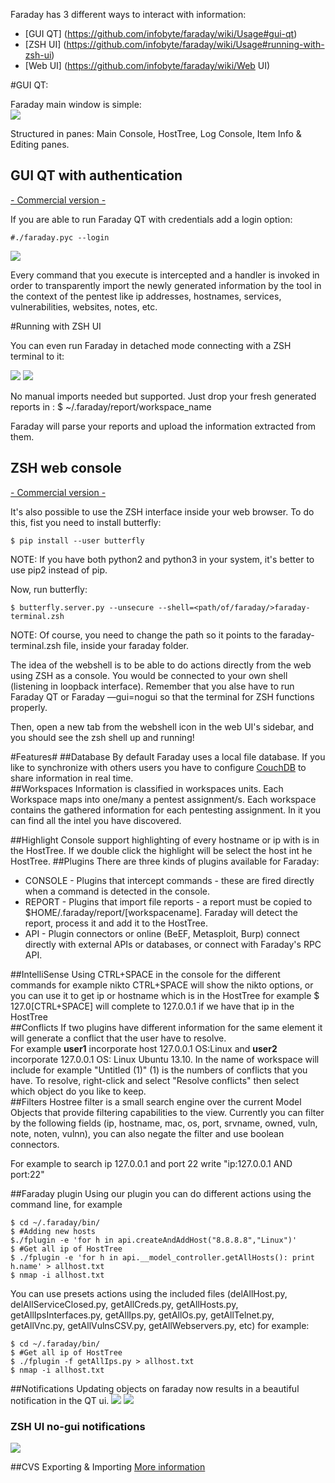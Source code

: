 Faraday has 3 different ways to interact with information:
* [GUI QT] (https://github.com/infobyte/faraday/wiki/Usage#gui-qt)
* [ZSH UI] (https://github.com/infobyte/faraday/wiki/Usage#running-with-zsh-ui)
* [Web UI] (https://github.com/infobyte/faraday/wiki/Web UI)

#GUI QT:

Faraday main window is simple:  
![](https://raw.github.com/wiki/infobyte/faraday/images/Faraday-Mainwindow.png)

Structured in panes: Main Console, HostTree, Log Console, Item Info & Editing panes.

## GUI QT with authentication
[- Commercial version -](https://www.faradaysec.com/#download)

If you are able to run Faraday QT with credentials add a login option:

`#./faraday.pyc --login`

![](https://raw.github.com/wiki/infobyte/faraday/images/faraday_guiqt_login.png)

Every command that you execute is intercepted and a handler is invoked in order to transparently import the newly generated information by the tool in the context of the pentest like ip addresses, hostnames, services, vulnerabilities, websites, notes, etc.

#Running with ZSH UI

You can even run Faraday in detached mode connecting with a ZSH terminal to it:

![](https://raw.github.com/wiki/infobyte/faraday/images/no-ui.png)
![](https://raw.github.com/wiki/infobyte/faraday/images/no-ui2.png)

No manual imports needed but supported. Just drop your fresh generated reports in :
    $ ~/.faraday/report/workspace_name

Faraday will parse your reports and upload the information extracted from them.

## ZSH web console

[- Commercial version -](https://www.faradaysec.com/#download)

It's also possible to use the ZSH interface inside your web browser. To do this, fist you need to install butterfly:
```
$ pip install --user butterfly
```
NOTE: If you have both python2 and python3 in your system, it's better to use pip2 instead of pip.

Now, run butterfly:
```
$ butterfly.server.py --unsecure --shell=<path/of/faraday/>faraday-terminal.zsh
```
NOTE: Of course, you need to change the path so it points to the faraday-terminal.zsh file, inside your faraday folder.

The idea of the webshell is to be able to do actions directly from the web using ZSH as a console. You would be connected to your own shell (listening in loopback interface). Remember that you alse have to run Faraday QT or Faraday —gui=nogui so that the terminal for ZSH functions properly.

Then, open a new tab from the webshell icon in the web UI's sidebar, and you should see the zsh shell up and running!

#Features#
##Database
By default Faraday uses  a local file database. If you like to synchronize with others users you have to configure [CouchDB](CouchDB) to share information in real time.  
##Workspaces
Information is classified in workspaces units. Each Workspace maps into one/many a pentest assignment/s. 
Each workspace contains the gathered information for each pentesting assignment. In it you can find all the intel you have discovered.

##Highlight
Console support highlighting of every hostname or ip with is in the HostTree. If we double click the highlight will be select the host int he HostTree.
##Plugins
There are three kinds of plugins available for Faraday:
 * CONSOLE - Plugins that intercept commands - these are fired directly when a command is detected in the console.
 * REPORT - Plugins that import file reports - a report must be copied to $HOME/.faraday/report/[workspacename]. Faraday will detect the report, process it and add it to the HostTree.
 * API - Plugin connectors or online (BeEF, Metasploit, Burp) connect directly with external APIs or databases, or connect with Faraday's RPC API.

##IntelliSense
Using CTRL+SPACE in the console for the different commands for example nikto CTRL+SPACE will show the nikto options, or you can use it to get ip or hostname which is in the HostTree for example $ 127.0[CTRL+SPACE] will complete to 127.0.0.1 if we have that ip in the HostTree  
##Conflicts
If two plugins have different information for the same element it will generate a conflict that the user have to resolve.  
For example **user1** incorporate host 127.0.0.1 OS:Linux and **user2** incorporate 127.0.0.1 OS: Linux Ubuntu 13.10. In the name of workspace will include for example "Untitled (1)" (1) is the numbers of conflicts that you have. To resolve, right-click and select "Resolve conflicts" then select which object do you like to keep.  
##Filters
Hostree filter is a small search engine over the current Model Objects that provide filtering capabilities to the view. Currently you can filter by the following fields (ip, hostname, mac, os, port, srvname, owned, vuln, note, noten, vulnn), you can also negate the filter and use boolean connectors.
  
For example to search ip 127.0.0.1 and port 22 write "ip:127.0.0.1 AND port:22"  

##Faraday plugin
Using our plugin you can do different actions using the command line, for example
```
$ cd ~/.faraday/bin/
$ #Adding new hosts 
$./fplugin -e 'for h in api.createAndAddHost("8.8.8.8","Linux")'
$ #Get all ip of HostTree
$ ./fplugin -e 'for h in api.__model_controller.getAllHosts(): print h.name' > allhost.txt
$ nmap -i allhost.txt
```

You can use presets actions using the included files (delAllHost.py, delAllServiceClosed.py, getAllCreds.py, getAllHosts.py, getAllIpsInterfaces.py, getAllIps.py, getAllOs.py, getAllTelnet.py, getAllVnc.py, getAllVulnsCSV.py, getAllWebservers.py, etc) for example: 

```
$ cd ~/.faraday/bin/
$ #Get all ip of HostTree
$ ./fplugin -f getAllIps.py > allhost.txt
$ nmap -i allhost.txt
```
##Notifications
Updating objects on faraday now results in a beautiful notification in the QT ui.
![](https://raw.github.com/wiki/infobyte/faraday/images/faraday_notifications.png)
![](https://raw.github.com/wiki/infobyte/faraday/images/faraday_notifications_more.png)

### ZSH UI no-gui notifications
![](https://raw.githubusercontent.com/wiki/infobyte/faraday/images/faraday_gui_notifi.png)

##CVS Exporting & Importing
[More information](Exporting-the-information)